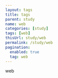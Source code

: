 ```yaml
---
layout: tags
title: tags
parent: study
name: web
categories: [study]
tags: [web]
thisUrl: study/web
permalink: /study/web
pagination:
  enabled: true
  tag: web
---
```

web
<!-- title : parent -->
